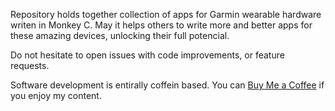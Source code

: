 Repository holds together collection of apps for Garmin wearable hardware writen in Monkey C. May it helps others to write more and better apps for these amazing devices, unlocking their full potencial.

Do not hesitate to open issues with code improvements, or feature requests.

Software development is entirally coffein based. You can [Buy Me a Coffee](https://ko-fi.com/T6T172LZ) if you enjoy my content.
